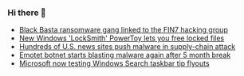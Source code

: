 ### Hi there 👋

<!--START_SECTION:feed-->
* [Black Basta ransomware gang linked to the FIN7 hacking group](https://www.bleepingcomputer.com/news/security/black-basta-ransomware-gang-linked-to-the-fin7-hacking-group/)
* [New Windows 'LockSmith' PowerToy lets you free locked files](https://www.bleepingcomputer.com/news/microsoft/new-windows-locksmith-powertoy-lets-you-free-locked-files/)
* [Hundreds of U.S. news sites push malware in supply-chain attack](https://www.bleepingcomputer.com/news/security/hundreds-of-us-news-sites-push-malware-in-supply-chain-attack/)
* [Emotet botnet starts blasting malware again after 5 month break](https://www.bleepingcomputer.com/news/security/emotet-botnet-starts-blasting-malware-again-after-5-month-break/)
* [Microsoft now testing Windows Search taskbar tip flyouts](https://www.bleepingcomputer.com/news/microsoft/microsoft-now-testing-windows-search-taskbar-tip-flyouts/)
<!--END_SECTION:feed-->

<!--
**frankenk/frankenk** is a ✨ _special_ ✨ repository because its `README.md` (this file) appears on your GitHub profile.

Here are some ideas to get you started:

- 🔭 I’m currently working on ...
- 🌱 I’m currently learning ...
- 👯 I’m looking to collaborate on ...
- 🤔 I’m looking for help with ...
- 💬 Ask me about ...
- 📫 How to reach me: ...
- 😄 Pronouns: ...
- ⚡ Fun fact: ...
-->



